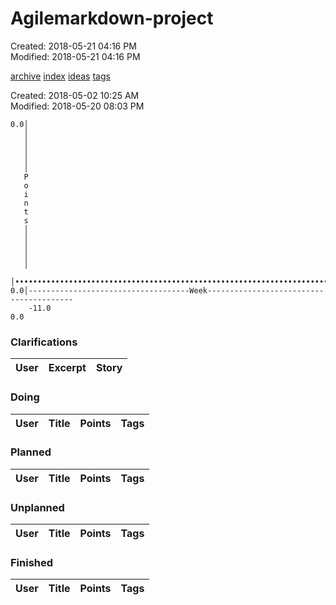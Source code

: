# Agilemarkdown-project

Created: 2018-05-21 04:16 PM  
Modified: 2018-05-21 04:16 PM  

[archive](agilemarkdown-project/archive.md) [index](index.md) [ideas](ideas.md) [tags](tags.md)

Created: 2018-05-02 10:25 AM  
Modified: 2018-05-20 08:03 PM  

```
0.0│                                                                                
   │                                                                                
   │                                                                                
   │                                                                                
   │                                                                                
   │                                                                                
   P                                                                                
   o                                                                                
   i                                                                                
   n                                                                                
   t                                                                                
   s                                                                                
   │                                                                                
   │                                                                                
   │                                                                                
   │                                                                                
   │                                                                                
   │••••••••••••••••••••••••••••••••••••••••••••••••••••••••••••••••••••••••••••••••
0.0│------------------------------------Week----------------------------------------
    -11.0                                                                        0.0

```
### Clarifications
| User | Excerpt | Story |
|---|---|---|

### Doing
| User | Title | Points | Tags |
|---|---|:---:|---|

### Planned
| User | Title | Points | Tags |
|---|---|:---:|---|

### Unplanned
| User | Title | Points | Tags |
|---|---|:---:|---|

### Finished
| User | Title | Points | Tags |
|---|---|:---:|---|

